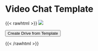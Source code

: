 # Video Chat Template

{{< rawhtml >}}
<img class="template-thumb" src="/templates/video-chat.png">

<button class="create-drive">Create Drive from Template</button>

<script>
  const TEMPLATE_ROOT = '/templates/video-chat'
  window.TEMPLATE_FILES = [
    '/index.html'
  ]
</script>
<script src="/templates/index.js"></script>
{{< /rawhtml >}}